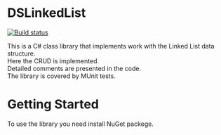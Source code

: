 # DSLinkedList

[![Build status](https://dev.azure.com/rustyvik/Fractions/_apis/build/status/fraction.commonmath%20build)](https://dev.azure.com/rustyvik/Fractions/_build/latest?definitionId=8)

This is a C# class library that implements work with the Linked List data structure.</br>
Here the CRUD is implemented.</br>
Detailed comments are presented in the code.</br>
The library is covered by MUnit tests.</br>

# Getting Started
To use the library you need install NuGet packege.</br>